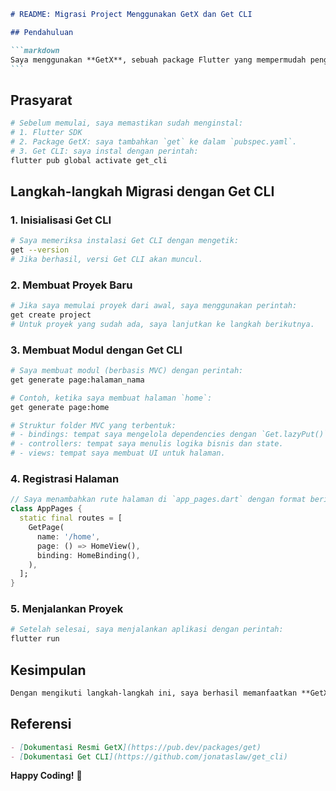 ````markdown
# README: Migrasi Project Menggunakan GetX dan Get CLI

## Pendahuluan

```markdown
Saya menggunakan **GetX**, sebuah package Flutter yang mempermudah pengelolaan state, navigasi, dan dependensi dengan performa tinggi. Dengan **Get CLI**, saya bisa dengan mudah membuat struktur folder dan file yang sesuai dengan arsitektur **MVC (Model-View-Controller)**. Panduan ini merangkum cara saya mengubah keseluruhan proyek Flutter menggunakan **GetX** dan **Get CLI**.
```
````

## Prasyarat

```bash
# Sebelum memulai, saya memastikan sudah menginstal:
# 1. Flutter SDK
# 2. Package GetX: saya tambahkan `get` ke dalam `pubspec.yaml`.
# 3. Get CLI: saya instal dengan perintah:
flutter pub global activate get_cli
```

## Langkah-langkah Migrasi dengan Get CLI

### 1. Inisialisasi Get CLI

```bash
# Saya memeriksa instalasi Get CLI dengan mengetik:
get --version
# Jika berhasil, versi Get CLI akan muncul.
```

### 2. Membuat Proyek Baru

```bash
# Jika saya memulai proyek dari awal, saya menggunakan perintah:
get create project
# Untuk proyek yang sudah ada, saya lanjutkan ke langkah berikutnya.
```

### 3. Membuat Modul dengan Get CLI

```bash
# Saya membuat modul (berbasis MVC) dengan perintah:
get generate page:halaman_nama

# Contoh, ketika saya membuat halaman `home`:
get generate page:home

# Struktur folder MVC yang terbentuk:
# - bindings: tempat saya mengelola dependencies dengan `Get.lazyPut()`.
# - controllers: tempat saya menulis logika bisnis dan state.
# - views: tempat saya membuat UI untuk halaman.
```

### 4. Registrasi Halaman

```dart
// Saya menambahkan rute halaman di `app_pages.dart` dengan format berikut:
class AppPages {
  static final routes = [
    GetPage(
      name: '/home',
      page: () => HomeView(),
      binding: HomeBinding(),
    ),
  ];
}
```

### 5. Menjalankan Proyek

```bash
# Setelah selesai, saya menjalankan aplikasi dengan perintah:
flutter run
```

## Kesimpulan

```markdown
Dengan mengikuti langkah-langkah ini, saya berhasil memanfaatkan **GetX** dan **Get CLI** untuk membuat proyek Flutter saya lebih terstruktur dan efisien. **GetX** memudahkan pengelolaan state, dependency injection, dan navigasi, sehingga saya dapat meningkatkan produktivitas.
```

## Referensi

```markdown
- [Dokumentasi Resmi GetX](https://pub.dev/packages/get)
- [Dokumentasi Get CLI](https://github.com/jonataslaw/get_cli)
```

**Happy Coding!** 🚀

```

```
